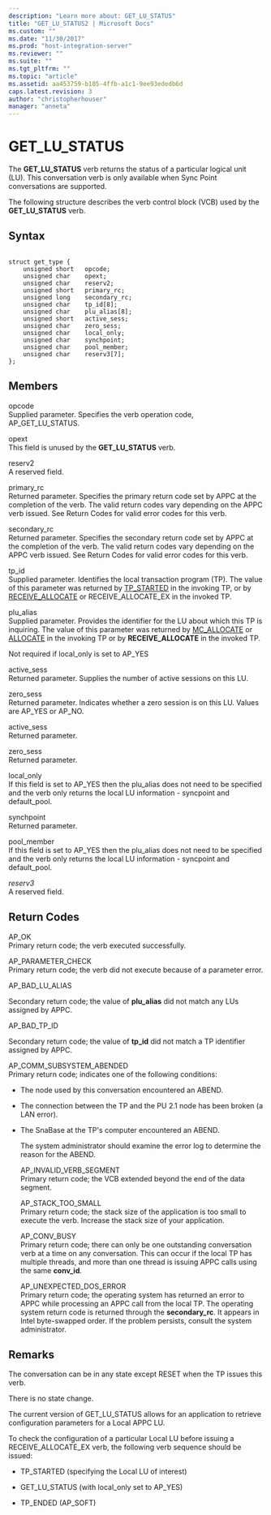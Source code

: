 ```yaml
---
description: "Learn more about: GET_LU_STATUS"
title: "GET_LU_STATUS2 | Microsoft Docs"
ms.custom: ""
ms.date: "11/30/2017"
ms.prod: "host-integration-server"
ms.reviewer: ""
ms.suite: ""
ms.tgt_pltfrm: ""
ms.topic: "article"
ms.assetid: aa453759-b105-4ffb-a1c1-9ee93ededb6d
caps.latest.revision: 3
author: "christopherhouser"
manager: "anneta"
---
```

# GET_LU_STATUS
The **GET_LU_STATUS** verb returns the status of a particular logical unit (LU). This conversation verb is only available when Sync Point conversations are supported.  
  
 The following structure describes the verb control block (VCB) used by the **GET_LU_STATUS** verb.  
  
## Syntax  
  
```  
  
struct get_type {  
    unsigned short   opcode;  
    unsigned char    opext;  
    unsigned char    reserv2;  
    unsigned short   primary_rc;  
    unsigned long    secondary_rc;  
    unsigned char    tp_id[8];  
    unsigned char    plu_alias[8];  
    unsigned short   active_sess;  
    unsigned char    zero_sess;  
    unsigned char    local_only;  
    unsigned char    synchpoint;  
    unsigned char    pool_member;  
    unsigned char    reserv3[7];  
};   
```  
  
## Members  
 opcode  
 Supplied parameter. Specifies the verb operation code, AP_GET_LU_STATUS.  
  
 opext  
 This field is unused by the **GET_LU_STATUS** verb.  
  
 reserv2  
 A reserved field.  
  
 primary_rc  
 Returned parameter. Specifies the primary return code set by APPC at the completion of the verb. The valid return codes vary depending on the APPC verb issued. See Return Codes for valid error codes for this verb.  
  
 secondary_rc  
 Returned parameter. Specifies the secondary return code set by APPC at the completion of the verb. The valid return codes vary depending on the APPC verb issued. See Return Codes for valid error codes for this verb.  
  
 tp_id  
 Supplied parameter. Identifies the local transaction program (TP). The value of this parameter was returned by [TP_STARTED](../core/tp-started2.md) in the invoking TP, or by [RECEIVE_ALLOCATE](../core/receive-allocate1.md) or RECEIVE_ALLOCATE_EX in the invoked TP.  
  
 plu_alias  
 Supplied parameter. Provides the identifier for the LU about which this TP is inquiring. The value of this parameter was returned by [MC_ALLOCATE](../core/mc-allocate2.md) or [ALLOCATE](../core/allocate2.md) in the invoking TP or by **RECEIVE_ALLOCATE** in the invoked TP.  
  
 Not required if local_only is set to AP_YES  
  
 active_sess  
 Returned parameter. Supplies the number of active sessions on this LU.  
  
 zero_sess  
 Returned parameter. Indicates whether a zero session is on this LU. Values are AP_YES or AP_NO.  
  
 active_sess  
 Returned parameter.  
  
 zero_sess  
 Returned parameter.  
  
 local_only  
 If this field is set to AP_YES then the plu_alias does not need to be specified and the verb only returns the local LU information - syncpoint and default_pool.  
  
 synchpoint  
 Returned parameter.  
  
 pool_member  
 If this field is set to AP_YES then the plu_alias does not need to be specified and the verb only returns the local LU information - syncpoint and default_pool.  
  
 *reserv3*  
 A reserved field.  
  
## Return Codes  
 AP_OK  
 Primary return code; the verb executed successfully.  
  
 AP_PARAMETER_CHECK  
 Primary return code; the verb did not execute because of a parameter error.  
  
 AP_BAD_LU_ALIAS  
  
 Secondary return code; the value of **plu_alias** did not match any LUs assigned by APPC.  
  
 AP_BAD_TP_ID  
  
 Secondary return code; the value of **tp_id** did not match a TP identifier assigned by APPC.  
  
 AP_COMM_SUBSYSTEM_ABENDED  
 Primary return code; indicates one of the following conditions:  
  
- The node used by this conversation encountered an ABEND.  
  
- The connection between the TP and the PU 2.1 node has been broken (a LAN error).  
  
- The SnaBase at the TP's computer encountered an ABEND.  
  
  The system administrator should examine the error log to determine the reason for the ABEND.  
  
  AP_INVALID_VERB_SEGMENT  
  Primary return code; the VCB extended beyond the end of the data segment.  
  
  AP_STACK_TOO_SMALL  
  Primary return code; the stack size of the application is too small to execute the verb. Increase the stack size of your application.  
  
  AP_CONV_BUSY  
  Primary return code; there can only be one outstanding conversation verb at a time on any conversation. This can occur if the local TP has multiple threads, and more than one thread is issuing APPC calls using the same **conv_id**.  
  
  AP_UNEXPECTED_DOS_ERROR  
  Primary return code; the operating system has returned an error to APPC while processing an APPC call from the local TP. The operating system return code is returned through the **secondary_rc**. It appears in Intel byte-swapped order. If the problem persists, consult the system administrator.  
  
## Remarks  
 The conversation can be in any state except RESET when the TP issues this verb.  
  
 There is no state change.  
  
 The current version of GET_LU_STATUS allows for an application to retrieve configuration parameters for a Local APPC LU.  
  
 To check the configuration of a particular Local LU before issuing a RECEIVE_ALLOCATE_EX verb, the following verb sequence should be issued:  
  
-   TP_STARTED (specifying the Local LU of interest)  
  
-   GET_LU_STATUS (with local_only set to AP_YES)  
  
-   TP_ENDED (AP_SOFT)
